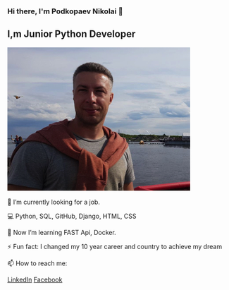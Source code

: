 ### Hi there, I'm Podkopaev Nikolai 👋

## I,m Junior Python Developer
![Photo](https://github.com/ForwardingAgent/ForwardingAgent/blob/main/FotoCV_1.jpeg)

🔭 I’m currently looking for a job.

:computer: Python, SQL, GitHub, Django, HTML, CSS


🌱 Now I’m learning FAST Api, Docker.


⚡ Fun fact: I changed my 10 year career and country to achieve my dream


📫 How to reach me: 


[LinkedIn](https://www.linkedin.com/in/npodkopaev/)
[Facebook](https://www.facebook.com/nikolay.podkopaev)

